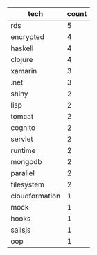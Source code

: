 |tech|count|
| --- | --- |
|rds|5|
|encrypted|4|
|haskell|4|
|clojure|4|
|xamarin|3|
|.net|3|
|shiny|2|
|lisp|2|
|tomcat|2|
|cognito|2|
|servlet|2|
|runtime|2|
|mongodb|2|
|parallel|2|
|filesystem|2|
|cloudformation|1|
|mock|1|
|hooks|1|
|sailsjs|1|
|oop|1|